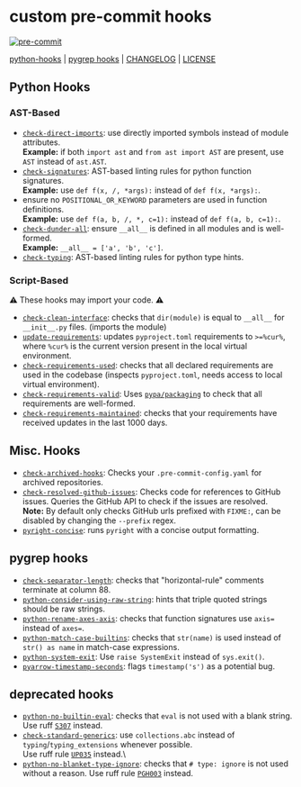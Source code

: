 # custom pre-commit hooks

[![pre-commit](https://img.shields.io/badge/pre--commit-enabled-brightgreen?logo=pre-commit)](https://github.com/pre-commit/pre-commit)

[python-hooks](#python-hooks) | [pygrep hooks](#pygrep-hooks) | [CHANGELOG](CHANGELOG.md) | [LICENSE](LICENSE)

## Python Hooks

### AST-Based

- [`check-direct-imports`](docs/python/check_direct_imports.md): use directly imported symbols instead of module attributes.\
  **Example:** if both `import ast` and `from ast import AST` are present, use `AST` instead of `ast.AST`.
- [`check-signatures`](docs/python/check_signatures.md): AST-based linting rules for python function signatures.\
  **Example:** use `def f(x, /, *args):` instead of `def f(x, *args):`.
- ensure no `POSITIONAL_OR_KEYWORD` parameters are used in function definitions.\
  **Example:** use `def f(a, b, /, *, c=1):` instead of `def f(a, b, c=1):`.
- [`check-dunder-all`](docs/python/check_dunder_all.md): ensure `__all__` is defined in all modules and is well-formed.\
  **Example:** `__all__ = ['a', 'b', 'c']`.
- [`check-typing`](docs/python/check_typing.md): AST-based linting rules for python type hints.

### Script-Based

⚠️ These hooks may import your code. ⚠️

- [`check-clean-interface`](docs/python/check_clean_interface.md): checks that `dir(module)` is equal to `__all__` for `__init__.py` files. (imports the module)
- [`update-requirements`](docs/python/update_requirements.md): updates `pyproject.toml` requirements to `>=%cur%`, where `%cur%` is the current version present in the local virtual environment.
- [`check-requirements-used`](docs/python/check_requirements_used.md): checks that all declared requirements are used in the codebase (inspects `pyproject.toml`, needs access to local virtual environment).
- [`check-requirements-valid`](docs/python/check_requirements_valid.md): Uses [`pypa/packaging`](https://github.com/pypa/packaging) to check that all requirements are well-formed.
- [`check-requirements-maintained`](docs/python/check_requirements_maintained.md): checks that your requirements have received updates in the last 1000 days.

## Misc. Hooks

- [`check-archived-hooks`](docs/check_archived_hooks.md): Checks your `.pre-commit-config.yaml` for archived repositories.
- [`check-resolved-github-issues`](docs/check_resolved_github_issues.md): Checks code for references to GitHub issues. Queries the GitHub API to check if the issues are resolved.\
  **Note:** By default only checks GitHub urls prefixed with `FIXME:`, can be disabled by changing the `--prefix` regex.
- [`pyright-concise`](docs/pyright_concise.md): runs `pyright` with a concise output formatting.

## pygrep hooks

- [`check-separator-length`](docs/pygrep/check_separator_length.md): checks that "horizontal-rule" comments terminate at column 88.
- [`python-consider-using-raw-string`](docs/pygrep/python_consider_using_raw_string.md): hints that triple quoted strings should be raw strings.
- [`python-rename-axes-axis`](docs/pygrep/python_rename_axes_axis.md): checks that function signatures use `axis=` instead of `axes=`.
- [`python-match-case-builtins`](docs/pygrep/python_match_case_builtins.md): checks that `str(name)` is used instead of `str() as name` in match-case expressions.
- [`python-system-exit`](docs/pygrep/python_system_exit.md): Use `raise SystemExit` instead of `sys.exit()`.
- [`pyarrow-timestamp-seconds`](docs/pygrep/pyarrow_timestamp_seconds.md): flags `timestamp('s')` as a potential bug.

## deprecated hooks

- [`python-no-builtin-eval`](docs/pygrep/python_no_builtin_eval.md): checks that `eval` is not used with a blank string.\
  Use ruff [`S307`](https://docs.astral.sh/ruff/rules/suspicious-eval-usage/) instead.
- [`check-standard-generics`](docs/python/check_standard_generics.md): use `collections.abc` instead of `typing`/`typing_extensions` whenever possible.\
  Use ruff rule [`UP035`](https://docs.astral.sh/ruff/rules/deprecated-import/) instead.\
- [`python-no-blanket-type-ignore`](docs/pygrep/python_no_blanket_type_ignore.md): checks that `# type: ignore` is not used without a reason.
  Use ruff rule [`PGH003`](https://docs.astral.sh/ruff/rules/blanket-type-ignore/) instead.
